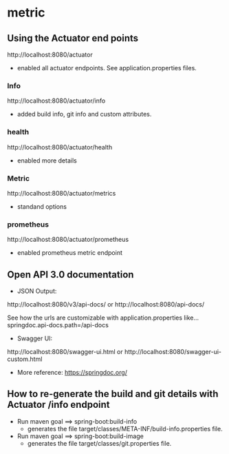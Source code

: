 # metric

## Using the Actuator end points

http://localhost:8080/actuator
* enabled all actuator endpoints.  See application.properties files.

### Info

http://localhost:8080/actuator/info
* added build info, git info and custom attributes.

### health

http://localhost:8080/actuator/health
* enabled more details

### Metric

http://localhost:8080/actuator/metrics
* standand options

### prometheus

http://localhost:8080/actuator/prometheus
* enabled prometheus metric endpoint

## Open API 3.0 documentation

* JSON Output:

http://localhost:8080/v3/api-docs/ 
or
http://localhost:8080/api-docs/ 

See how the urls are customizable with application.properties like...
springdoc.api-docs.path=/api-docs

* Swagger UI:

http://localhost:8080/swagger-ui.html 
or 
http://localhost:8080/swagger-ui-custom.html

* More reference: https://springdoc.org/

## How to re-generate the build and git details with Actuator /info endpoint

* Run maven goal ==> spring-boot:build-info 
    * generates the file target/classes/META-INF/build-info.properties file.
* Run maven goal ==> spring-boot:build-image
    * generates the file target/classes/git.properties file.


